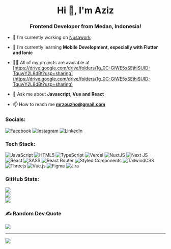 <h1 align="center">Hi 👋, I'm Aziz</h1>
<h3 align="center">Frontend Developer from Medan, Indonesia!</h3>

- 🔭 I’m currently working on [Nusawork](https://nusawork.com/)

- 🌱 I’m currently learning **Mobile Development, especially with Flutter and Ionic**

- 👨‍💻 All of my projects are available at [https://drive.google.com/drive/folders/1g_0C-GiWE5xSEjhiSUID-TquwY2L8dBt?usp=sharing](https://drive.google.com/drive/folders/1g_0C-GiWE5xSEjhiSUID-TquwY2L8dBt?usp=sharing)

- 💬 Ask me about **Javascript, Vue and React**

- 📫 How to reach me **mrzouzho@gmail.com**


### Socials:
[![Facebook](https://img.shields.io/badge/Facebook-%231877F2.svg?logo=Facebook&logoColor=white)](https://facebook.com/blv.rinz) [![Instagram](https://img.shields.io/badge/Instagram-%23E4405F.svg?logo=Instagram&logoColor=white)](https://instagram.com/mraiz_) [![LinkedIn](https://img.shields.io/badge/LinkedIn-%230077B5.svg?logo=linkedin&logoColor=white)](https://linkedin.com/in/mraiz) 

### Tech Stack:
![JavaScript](https://img.shields.io/badge/javascript-%23323330.svg?style=flat&logo=javascript&logoColor=%23F7DF1E) ![HTML5](https://img.shields.io/badge/html5-%23E34F26.svg?style=flat&logo=html5&logoColor=white) ![TypeScript](https://img.shields.io/badge/typescript-%23007ACC.svg?style=flat&logo=typescript&logoColor=white) ![Vercel](https://img.shields.io/badge/vercel-%23000000.svg?style=flat&logo=vercel&logoColor=white) ![NuxtJS](https://img.shields.io/badge/Nuxt-black?style=flat&logo=nuxt.js&logoColor=white) ![Next JS](https://img.shields.io/badge/Next-black?style=flat&logo=next.js&logoColor=white) ![React](https://img.shields.io/badge/react-%2320232a.svg?style=flat&logo=react&logoColor=%2361DAFB) ![SASS](https://img.shields.io/badge/SASS-hotpink.svg?style=flat&logo=SASS&logoColor=white) ![React Router](https://img.shields.io/badge/React_Router-CA4245?style=flat&logo=react-router&logoColor=white) ![Styled Components](https://img.shields.io/badge/styled--components-DB7093?style=flat&logo=styled-components&logoColor=white) ![TailwindCSS](https://img.shields.io/badge/tailwindcss-%2338B2AC.svg?style=flat&logo=tailwind-css&logoColor=white) ![Threejs](https://img.shields.io/badge/threejs-black?style=flat&logo=three.js&logoColor=white) ![Vue.js](https://img.shields.io/badge/vuejs-%2335495e.svg?style=flat&logo=vuedotjs&logoColor=%234FC08D) 	![Figma](https://img.shields.io/badge/figma-%23F24E1E.svg?style=flat&logo=figma&logoColor=white) ![Jira](https://img.shields.io/badge/jira-%230A0FFF.svg?style=flat&logo=jira&logoColor=white)

### GitHub Stats:
![](https://github-readme-stats.vercel.app/api?username=mraiz&theme=dark&hide_border=true&include_all_commits=true&count_private=true)<br/>
![](https://github-readme-streak-stats.herokuapp.com/?user=mraiz&theme=dark&hide_border=true)<br/>
![](https://github-readme-stats.vercel.app/api/top-langs/?username=mraiz&theme=dark&hide_border=true&include_all_commits=true&count_private=true&layout=compact)

### ✍️ Random Dev Quote
![](https://quotes-github-readme.vercel.app/api?type=horizontal&theme=tokyonight)

---
[![](https://visitcount.itsvg.in/api?id=mraiz&icon=2&color=1)](https://visitcount.itsvg.in)

<!-- Proudly created with GPRM ( https://gprm.itsvg.in ) -->
